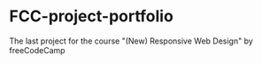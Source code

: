 # FCC-project-portfolio
The last project for the course "(New) Responsive Web Design" by freeCodeCamp 
